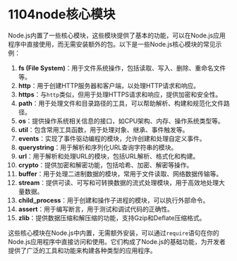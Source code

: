 # 1104node核心模块

Node.js内置了一些核心模块，这些模块提供了基本的功能，可以在Node.js应用程序中直接使用，而无需安装额外的包。以下是一些Node.js核心模块的常见示例：

1. **fs (File System)**：用于文件系统操作，包括读取、写入、删除、重命名文件等。
2. **http**：用于创建HTTP服务器和客户端，以处理HTTP请求和响应。
3. **https**：与`http`类似，但用于处理HTTPS请求和响应，提供加密和安全性。
4. **path**：用于处理文件和目录路径的工具，可以帮助解析、构建和规范化文件路径。
5. **os**：提供操作系统相关信息的接口，如CPU架构、内存、操作系统类型等。
6. **util**：包含常用工具函数，用于处理对象、继承、事件触发等。
7. **events**：实现了事件驱动编程的模块，允许创建和处理自定义事件。
8. **querystring**：用于解析和序列化URL查询字符串的模块。
9. **url**：用于解析和处理URL的模块，包括URL解析、格式化和构建。
10. **crypto**：提供加密和解密功能，包括哈希、加密、解密等操作。
11. **buffer**：用于处理二进制数据的模块，常用于文件读取、网络数据传输等。
12. **stream**：提供可读、可写和可转换数据的流式处理模块，用于高效地处理大量数据。
13. **child_process**：用于创建和操作子进程的模块，可以执行外部命令。
14. **assert**：用于编写断言，用于测试和调试代码的正确性。
15. **zlib**：提供数据压缩和解压缩的功能，支持Gzip和Deflate压缩格式。

这些核心模块在Node.js中内置，无需额外安装，可以通过`require`语句在你的Node.js应用程序中直接访问和使用。它们构成了Node.js的基础功能，为开发者提供了广泛的工具和功能来构建各种类型的应用程序。